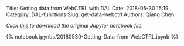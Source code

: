 Title: Getting data from WebCTRL with DAL
Date: 2018-05-30 15:19
Category: DAL-functions
Slug: get-data-webctrl
Authors: Qiang Chen

*Click [this]({filename}/ipynbs/20180530-Getting-Data-from-WebCTRL.ipynb) to download the original Jupyter notebook file.*

{% notebook ipynbs/20180530-Getting-Data-from-WebCTRL.ipynb %}
